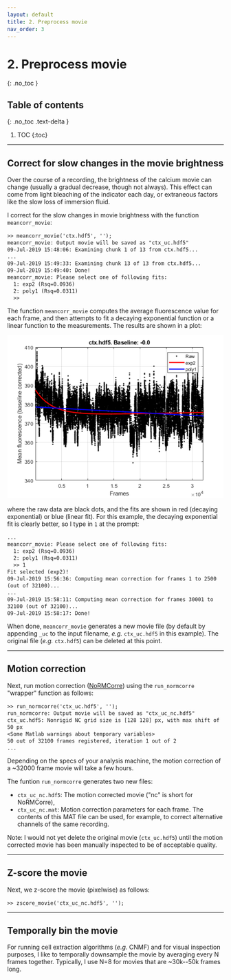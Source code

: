 ```yaml
---
layout: default
title: 2. Preprocess movie
nav_order: 3
---
```


# 2. Preprocess movie
{: .no_toc }

## Table of contents
{: .no_toc .text-delta }

1. TOC
{:toc}

---

## Correct for slow changes in the movie brightness

Over the course of a recording, the brightness of the calcium movie can change (usually a gradual decrease, though not always). This effect can come from light bleaching of the indicator each day, or extraneous factors like the slow loss of immersion fluid.

I correct for the slow changes in movie brightness with the function `meancorr_movie`:
```
>> meancorr_movie('ctx.hdf5', '');
meancorr_movie: Output movie will be saved as "ctx_uc.hdf5"
09-Jul-2019 15:48:06: Examining chunk 1 of 13 from ctx.hdf5...
...
09-Jul-2019 15:49:33: Examining chunk 13 of 13 from ctx.hdf5...
09-Jul-2019 15:49:40: Done!
meancorr_movie: Please select one of following fits:
  1: exp2 (Rsq=0.0936)
  2: poly1 (Rsq=0.0311)
  >> 
```
The function `meancorr_movie` computes the average fluorescence value for each frame, and then attempts to fit a decaying exponential function or a linear function to the measurements. The results are shown in a plot:

![meancorr_movie fits](meancorr_fits.png)

where the raw data are black dots, and the fits are shown in red (decaying exponential) or blue (linear fit). For this example, the decaying exponential fit is clearly better, so I type in `1` at the prompt:
```
...
meancorr_movie: Please select one of following fits:
  1: exp2 (Rsq=0.0936)
  2: poly1 (Rsq=0.0311)
  >> 1
Fit selected (exp2)!
09-Jul-2019 15:56:36: Computing mean correction for frames 1 to 2500 (out of 32100)...
...
09-Jul-2019 15:58:11: Computing mean correction for frames 30001 to 32100 (out of 32100)...
09-Jul-2019 15:58:17: Done!
```

When done, `meancorr_movie` generates a new movie file (by default by appending `_uc` to the input filename, _e.g._ `ctx_uc.hdf5` in this example). The original file (_e.g._ `ctx.hdf5`) can be deleted at this point.

---

## Motion correction

Next, run motion correction ([NoRMCorre](https://github.com/flatironinstitute/NoRMCorre)) using the `run_normcorre` "wrapper" function as follows:
```
>> run_normcorre('ctx_uc.hdf5', '');
run_normcorre: Output movie will be saved as "ctx_uc_nc.hdf5"
ctx_uc.hdf5: Nonrigid NC grid size is [128 128] px, with max shift of 50 px
<Some Matlab warnings about temporary variables>
50 out of 32100 frames registered, iteration 1 out of 2 
...

```
Depending on the specs of your analysis machine, the motion correction of a ~32000 frame movie will take a few hours.

The funtion `run_normcorre` generates two new files:

- `ctx_uc_nc.hdf5`: The motion corrected movie ("nc" is short for NoRMCorre),
- `ctx_uc_nc.mat`: Motion correction parameters for each frame. The contents of this MAT file can be used, for example, to correct alternative channels of the same recording.

Note: I would not yet delete the original movie (`ctx_uc.hdf5`) until the motion corrected movie has been manually inspected to be of acceptable quality.

---

## Z-score the movie

Next, we z-score the movie (pixelwise) as follows:
```
>> zscore_movie('ctx_uc_nc.hdf5', '');
```

---

## Temporally bin the movie

For running cell extraction algorithms (_e.g._ CNMF) and for visual inspection purposes, I like to temporally downsample the movie by averaging every N frames together. Typically, I use N=8 for movies that are ~30k--50k frames long.

